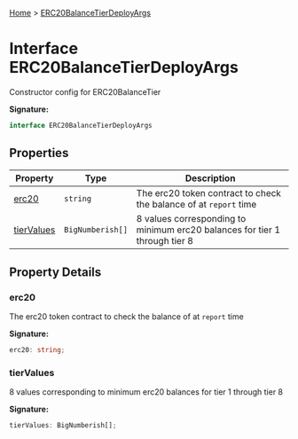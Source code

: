 [Home](../index.md) &gt; [ERC20BalanceTierDeployArgs](./erc20balancetierdeployargs.md)

# Interface ERC20BalanceTierDeployArgs

Constructor config for ERC20BalanceTier

<b>Signature:</b>

```typescript
interface ERC20BalanceTierDeployArgs 
```

## Properties

|  Property | Type | Description |
|  --- | --- | --- |
|  [erc20](./erc20balancetierdeployargs.md#erc20-property) | `string` | The erc20 token contract to check the balance of at `report` time |
|  [tierValues](./erc20balancetierdeployargs.md#tierValues-property) | `BigNumberish[]` | 8 values corresponding to minimum erc20 balances for tier 1 through tier 8 |

## Property Details

<a id="erc20-property"></a>

### erc20

The erc20 token contract to check the balance of at `report` time

<b>Signature:</b>

```typescript
erc20: string;
```

<a id="tierValues-property"></a>

### tierValues

8 values corresponding to minimum erc20 balances for tier 1 through tier 8

<b>Signature:</b>

```typescript
tierValues: BigNumberish[];
```
